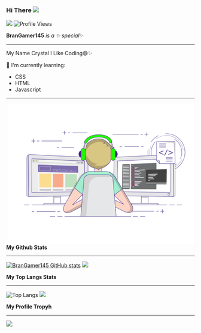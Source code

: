 ### Hi There <img src="https://github.com/TheDudeThatCode/TheDudeThatCode/blob/master/Assets/Hi.gif" width="27px">
<p align="center">

![](https://visitor-badge.glitch.me/badge?page_id=BranGamer145)
![Profile Views](http://img.shields.io/badge/Profile%20Views-669-blue)

**BranGamer145** *is a ✨ special*✨
<hr>
My Name Crystal I Like Coding😄✨

:page_with_curl: I'm currently learning:
- CSS
- HTML
- Javascript
<hr>

<img align="right" alt="GIF" src="https://raw.githubusercontent.com/devSouvik/devSouvik/master/gif3.gif" width="500"/>

**My Github Stats**
<hr> 

[![BranGamer145 GitHub stats](https://github-readme-stats.vercel.app/api?username=BranGamer145)](https://github.com/BranGamer145/BranGamer145)
![](https://github-readme-stats.vercel.app/api?username=BranGamer145&show_icons=true&theme=radical)


**My Top Langs Stats**
<hr>

![Top Langs](https://github-readme-stats.vercel.app/api/top-langs/?username=BranGamer145&layout=compact&theme=radical)
![](https://github-readme-stats.vercel.app/api/top-langs/?username=BranGamer145&theme=buefy)

**My Profile Tropyh**
<hr>

![](https://github-profile-trophy.vercel.app/?username=BranGamer145&row=2&column=3)
###
